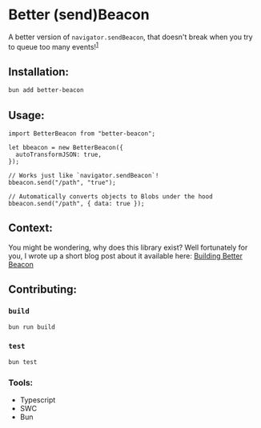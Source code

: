 # Better (send)Beacon

A better version of `navigator.sendBeacon`, that doesn't break when you try to queue too many events!<sup><a href="#whaaa">1</a></sup>

## Installation:

```sh
bun add better-beacon
```

## Usage:

```tsx
import BetterBeacon from "better-beacon";

let bbeacon = new BetterBeacon({
  autoTransformJSON: true,
});

// Works just like `navigator.sendBeacon`!
bbeacon.send("/path", "true");

// Automatically converts objects to Blobs under the hood
bbeacon.send("/path", { data: true });
```

## Context:

<div id="#whaaa"></div>

You might be wondering, why does this library exist? Well fortunately for you, I wrote up a short blog post about it available here: [Building Better Beacon](https://matthamlin.me/2024/january/building-better-beacon)

## Contributing:

### `build`

```sh
bun run build
```

### `test`

```sh
bun test
```

### Tools:

- Typescript
- SWC
- Bun
